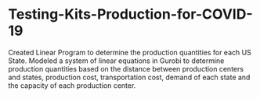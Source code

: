 # Testing-Kits-Production-for-COVID-19
Created Linear Program to determine the production quantities for each US State. Modeled a system of linear equations in Gurobi to determine production quantities based on the distance between production centers and states, production cost, transportation cost, demand of each state and the capacity of each production center. 
